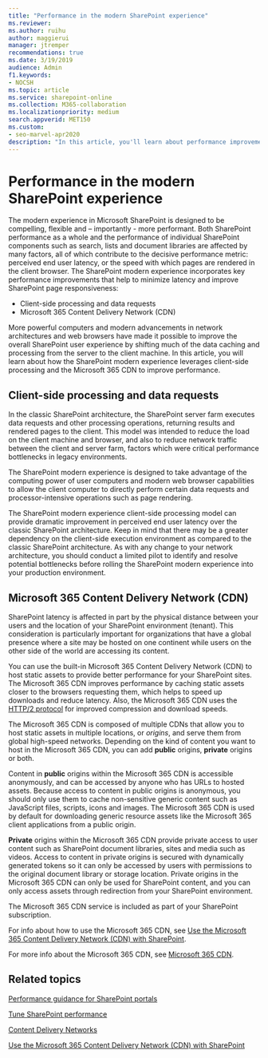 ```yaml
---
title: "Performance in the modern SharePoint experience"
ms.reviewer: 
ms.author: ruihu
author: maggierui
manager: jtremper
recommendations: true
ms.date: 3/19/2019
audience: Admin
f1.keywords:
- NOCSH
ms.topic: article
ms.service: sharepoint-online
ms.collection: M365-collaboration
ms.localizationpriority: medium
search.appverid: MET150
ms.custom:
- seo-marvel-apr2020
description: "In this article, you'll learn about performance improvements made in the SharePoint modern experience."
---
```


# Performance in the modern SharePoint experience

The modern experience in Microsoft SharePoint is designed to be compelling, flexible and – importantly - more performant. Both SharePoint performance as a whole and the performance of individual SharePoint components such as search, lists and document libraries are affected by many factors, all of which contribute to the decisive performance metric: perceived end user latency, or the speed with which pages are rendered in the client browser. The SharePoint modern experience incorporates key performance improvements that help to minimize latency and improve SharePoint page responsiveness:

+ Client-side processing and data requests
+ Microsoft 365 Content Delivery Network (CDN)

More powerful computers and modern advancements in network architectures and web browsers have made it possible to improve the overall SharePoint user experience by shifting much of the data caching and processing from the server to the client machine. In this article, you will learn about how the SharePoint modern experience leverages client-side processing and the Microsoft 365 CDN to improve performance.

## Client-side processing and data requests

In the classic SharePoint architecture, the SharePoint server farm executes data requests and other processing operations, returning results and rendered pages to the client. This model was intended to reduce the load on the client machine and browser, and also to reduce network traffic between the client and server farm, factors which were critical performance bottlenecks in legacy environments.

The SharePoint modern experience is designed to take advantage of the computing power of user computers and modern web browser capabilities to allow the client computer to directly perform certain data requests and processor-intensive operations such as page rendering.

The SharePoint modern experience client-side processing model can provide dramatic improvement in perceived end user latency over the classic SharePoint architecture. Keep in mind that there may be a greater dependency on the client-side execution environment as compared to the classic SharePoint architecture. As with any change to your network architecture, you should conduct a limited pilot to identify and resolve potential bottlenecks before rolling the SharePoint modern experience into your production environment.

## Microsoft 365 Content Delivery Network (CDN)

SharePoint latency is affected in part by the physical distance between your users and the location of your SharePoint environment (tenant). This consideration is particularly important for organizations that have a global presence where a site may be hosted on one continent while users on the other side of the world are accessing its content.

You can use the built-in Microsoft 365 Content Delivery Network (CDN) to host static assets to provide better performance for your SharePoint sites. The Microsoft 365 CDN improves performance by caching static assets closer to the browsers requesting them, which helps to speed up downloads and reduce latency. Also, the Microsoft 365 CDN uses the [HTTP/2 protocol](https://en.wikipedia.org/wiki/HTTP/2) for improved compression and download speeds.

The Microsoft 365 CDN is composed of multiple CDNs that allow you to host static assets in multiple locations, or _origins_, and serve them from global high-speed networks. Depending on the kind of content you want to host in the Microsoft 365 CDN, you can add **public** origins, **private** origins or both.

Content in **public** origins within the Microsoft 365 CDN is accessible anonymously, and can be accessed by anyone who has URLs to hosted assets. Because access to content in public origins is anonymous, you should only use them to cache non-sensitive generic content such as JavaScript files, scripts, icons and images. The Microsoft 365 CDN is used by default for downloading generic resource assets like the Microsoft 365 client applications from a public origin.

**Private** origins within the Microsoft 365 CDN provide private access to user content such as SharePoint document libraries, sites and media such as videos. Access to content in private origins is secured with dynamically generated tokens so it can only be accessed by users with permissions to the original document library or storage location. Private origins in the Microsoft 365 CDN can only be used for SharePoint content, and you can only access assets through redirection from your SharePoint environment.

The Microsoft 365 CDN service is included as part of your SharePoint subscription.

For info about how to use the Microsoft 365 CDN, see [Use the Microsoft 365 Content Delivery Network (CDN) with SharePoint](/Office365/Enterprise/use-office-365-cdn-with-spo).

For more info about the Microsoft 365 CDN, see [Microsoft 365 CDN](/Office365/Enterprise/content-delivery-networks).

## Related topics

[Performance guidance for SharePoint portals](/sharepoint/dev/solution-guidance/portal-performance)

[Tune SharePoint performance](/office365/enterprise/tune-sharepoint-online-performance)

[Content Delivery Networks](/Office365/Enterprise/content-delivery-networks)

[Use the Microsoft 365 Content Delivery Network (CDN) with SharePoint](/Office365/Enterprise/use-office-365-cdn-with-spo)
